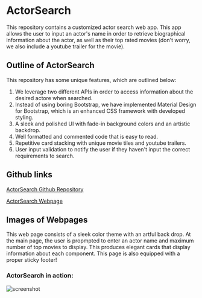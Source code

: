 # ActorSearch
This repository contains a customized actor search web app. This app allows the user to input an actor's name in order to retrieve biographical information about the actor, as well as their top rated movies (don't worry, we also include a youtube trailer for the movie).

## Outline of ActorSearch
This repository has some unique features, which are outlined below:
1. We leverage two different APIs in order to access information about the desired actore when searched.
2. Instead of using boring Bootstrap, we have implemented Material Design for Bootstrap, which is an enhanced CSS framework with developed styling.
3. A sleek and polished UI with fade-in background colors and an artistic backdrop.
4. Well formatted and commented code that is easy to read.
5. Repetitive card stacking with unique movie tiles and youtube trailers.
6. User input validation to notify the user if they haven't input the correct requirements to search.

## Github links

[ActorSearch Github Repository](https://github.com/sean-marten/project-1)

[ActorSearch Webpage](https://sean-marten.github.io/project-1/)

## Images of Webpages

This web page consists of a sleek color theme with an artful back drop. At the main page, the user is propmpted to enter an actor name and maximum number of top movies to display. This produces elegant cards that display information about each component. This page is also equipped with a proper sticky footer!

### ActorSearch in action:

![screenshot]()